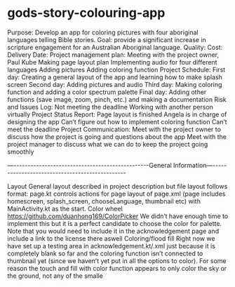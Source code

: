 # gods-story-colouring-app
Purpose: Develop an app for coloring pictures with four aboriginal languages telling Bible stories.
Goal: provide a significant increase in scripture engagement for an Australian Aboriginal language.
Quality:
Cost:
Delivery Date:
Project management plan:
Meeting with the project owner, Paul Kube
Making page layout plan
Implementing audio for four different languages
Adding pictures 
Adding coloring function 
Project Schedule:
First day: Creating a general layout of the app and learning how to make splash screen 
Second day: Adding pictures and audio
Third day: Making coloring function and adding a color spectrum palette
Final day: Adding other functions (save image, zoom, pinch, etc.) and making a documentation
Risk and Issues Log:
Not meeting the deadline
Working with another person virtually
Project Status Report:
Page layout is finished
Angela is in charge of designing the app
Can’t figure out how to implement coloring function
Can’t meet the deadline
Project Communication:
Meet with the project owner to discuss how the project is going and questions about the app
Meet with the project manager to discuss what we can do to keep the project going smoothly




—------------------------------------------------General Information—-----------------------------------------------

Layout
General layout described in project description but file layout follows format: page.kt controls actions for page layout of page.xml (page includes homescreen, splash_screen, chooseLanguage, thumbnail etc) with MainActivity.kt as the start.
Color wheel
https://github.com/duanhong169/ColorPicker 
We didn’t have enough time to implement this but it is a perfect candidate to choose the color for palette. Note that you would need to include it in the acknowledgement page and include a link to the license there aswell
Coloring/flood fill
Right now we have set up a testing area in acknowledgement.kt/.xml just because it is completely blank so far and the coloring function isn’t connected to thumbnail yet (since we haven’t yet put in all the options to color). For some reason the touch and fill with color function appears to only color the sky or the ground, not any of the smalle
